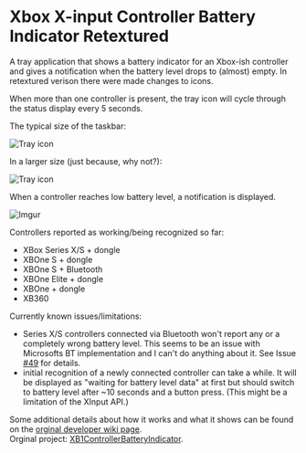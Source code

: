 # Xbox X-input Controller Battery Indicator Retextured
A tray application that shows a battery indicator for an Xbox-ish controller and gives a notification when the battery level drops to (almost) empty. 
In retextured verison there were made changes to icons.

When more than one controller is present, the tray icon will cycle through the status display every 5 seconds.

The typical size of the taskbar:              

![Tray icon](https://i.imgur.com/0hjGORC.gif)
                                                        
In a larger size (just because, why not?):

![Tray icon](https://i.imgur.com/BqiRGXX.gif)

When a controller reaches low battery level, a notification is displayed.  

![Imgur](https://i.imgur.com/LPUBWtl.png "Toast message with low battery warning")


Controllers reported as working/being recognized so far:
* XBox Series X/S + dongle
* XBOne S + dongle 
* XBOne S + Bluetooth
* XBOne Elite + dongle
* XBOne + dongle
* XB360 

Currently known issues/limitations:
* Series X/S controllers connected via Bluetooth won't report any or a completely wrong battery level. This seems to be an issue with Microsofts BT implementation and I can't do anything about it. See Issue [#49](https://github.com/NiyaShy/XB1ControllerBatteryIndicator/issues/49) for details.
* initial recognition of a newly connected controller can take a while. It will be displayed as "waiting for battery level data" at first but should switch to battery level after ~10 seconds and a button press. (This might be a limitation of the XInput API.)

Some additional details about how it works and what it shows can be found on the [orginal developer wiki page](https://github.com/NiyaShy/XB1ControllerBatteryIndicator/wiki).  
Orginal project: [XB1ControllerBatteryIndicator](https://github.com/NiyaShy/XB1ControllerBatteryIndicator).
